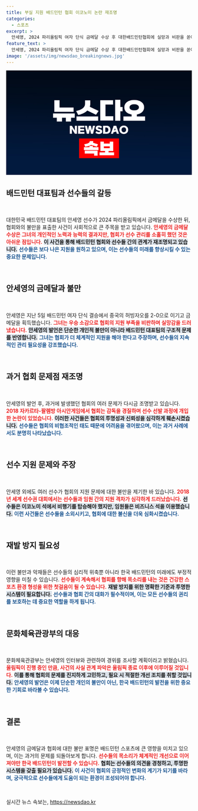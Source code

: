 ```yaml
---
title: 부실 지원 배드민턴 협회 이코노미 논란 재조명
categories:
  - 스포츠
excerpt: >
  안세영, 2024 파리올림픽 여자 단식 금메달 수상 후 대한배드민턴협회에 실망과 비판을 쏟아냈다. 과거 협회의 문제점들이 다시 수면 위로 떠오르며, 선수 관리 및 소통 부족의 문제를 지적하고 있다.
feature_text: >
  안세영, 2024 파리올림픽 여자 단식 금메달 수상 후 대한배드민턴협회에 실망과 비판을 쏟아냈다. 과거 협회의 문제점들이 다시 수면 위로 떠오르며, 선수 관리 및 소통 부족의 문제를 지적하고 있다.
image: '/assets/img/newsdao_breakingnews.jpg'
---
```


<p><img src="/assets/img/newsdao_breakingnews.jpg" alt="firstkoreanews 속보" /></p>

<h2 data-ke-size="size26">배드민턴 대표팀과 선수들의 갈등</h2>

<p data-ke-size="size16">&nbsp;</p>

<p>대한민국 배드민턴 대표팀의 안세영 선수가 2024 파리올림픽에서 금메달을 수상한 뒤, 협회와의 불만을 표출한 사건이 사회적으로 큰 주목을 받고 있습니다. <b><span style="color: #ee2323;">안세영의 금메달 수상은 그녀의 개인적인 노력과 능력의 결과지만, 협회가 선수 관리를 소홀히 했던 것은 아쉬운 점입니다.</span></b> <b><span style="background-color: #21538527;">이 사건을 통해 배드민턴 협회와 선수들 간의 관계가 재조명되고 있습니다.</span></b> <b><span style="color: #1a5490;">선수들은 보다 나은 지원을 원하고 있으며, 이는 선수들의 미래를 향상시킬 수 있는 중요한 문제입니다.</span></b> </p>

<p data-ke-size="size16">&nbsp;</p>

<h2 data-ke-size="size26">안세영의 금메달과 불만</h2>

<p data-ke-size="size16">&nbsp;</p>

<p>안세영은 지난 5일 배드민턴 여자 단식 결승에서 중국의 허빙자오를 2-0으로 이기고 금메달을 획득했습니다. <b><span style="color: #ee2323;">그녀는 우승 소감으로 협회의 지원 부족을 비판하며 실망감을 드러냈습니다.</span></b> <b><span style="background-color: #21538527;">안세영의 발언은 단순한 개인적 불만이 아니라 배드민턴 대표팀의 구조적 문제를 반영합니다.</span></b> <b><span style="color: #1a5490;">그녀는 협회가 더 체계적인 지원을 해야 한다고 주장하며, 선수들의 지속적인 관리 필요성을 강조했습니다.</span></b></p>

<p data-ke-size="size16">&nbsp;</p>

<h2 data-ke-size="size26">과거 협회 문제점 재조명</h2>

<p data-ke-size="size16">&nbsp;</p>

<p>안세영의 발언 후, 과거에 발생했던 협회의 여러 문제가 다시금 조명받고 있습니다. <b><span style="color: #ee2323;">2018 자카르타-팔렘방 아시안게임에서 협회는 감독을 경질하며 선수 선발 과정에 개입한 논란이 있었습니다.</span></b> <b><span style="background-color: #21538527;">이러한 사건들은 협회의 투명성과 신뢰성을 심각하게 훼손시켰습니다.</span></b> <b><span style="color: #1a5490;">선수들은 협회의 비협조적인 태도 때문에 어려움을 겪어왔으며, 이는 과거 사례에서도 분명히 나타났습니다.</span></b></p>

<p data-ke-size="size16">&nbsp;</p>

<h2 data-ke-size="size26">선수 지원 문제와 주장</h2>

<p data-ke-size="size16">&nbsp;</p>

<p>안세영 외에도 여러 선수가 협회의 지원 문제에 대한 불만을 제기한 바 있습니다. <b><span style="color: #ee2323;">2018년 세계 선수권 대회에서는 선수들과 임원 간의 지원 격차가 심각하게 드러났습니다.</span></b> <b><span style="background-color: #21538527;">선수들은 이코노미 석에서 비행기를 탑승해야 했지만, 임원들은 비즈니스 석을 이용했습니다.</span></b> <b><span style="color: #1a5490;">이런 사건들은 선수들을 소외시키고, 협회에 대한 불신을 더욱 심화시켰습니다.</span></b></p>

<p data-ke-size="size16">&nbsp;</p>

<h2 data-ke-size="size26">재발 방지 필요성</h2>

<p data-ke-size="size16">&nbsp;</p>

<p>이런 불만과 악재들은 선수들의 심리적 위축뿐 아니라 한국 배드민턴의 미래에도 부정적 영향을 미칠 수 있습니다. <b><span style="color: #ee2323;">선수들이 계속해서 협회를 향해 목소리를 내는 것은 건강한 스포츠 환경 형성을 위한 첫걸음이 될 수 있습니다.</span></b> <b><span style="background-color: #21538527;">재발 방지를 위한 명확한 기준과 투명한 시스템이 필요합니다.</span></b> <b><span style="color: #1a5490;">선수들과 협회 간의 대화가 필수적이며, 이는 모든 선수들의 권리를 보호하는 데 중요한 역할을 하게 됩니다.</span></b></p>

<p data-ke-size="size16">&nbsp;</p>

<h2 data-ke-size="size26">문화체육관광부의 대응</h2>

<p data-ke-size="size16">&nbsp;</p>

<p>문화체육관광부는 안세영의 인터뷰와 관련하여 경위를 조사할 계획이라고 밝혔습니다. <b><span style="color: #ee2323;">올림픽이 진행 중인 만큼, 사건의 사실 관계 파악은 올림픽 종료 이후에 이루어질 것입니다.</span></b> <b><span style="background-color: #21538527;">이를 통해 협회의 문제를 진지하게 고민하고, 필요 시 적절한 개선 조치를 취할 것입니다.</span></b> <b><span style="color: #1a5490;">안세영의 발언은 이제 단순한 개인의 불만이 아닌, 한국 배드민턴의 발전을 위한 중요한 기회로 바라볼 수 있습니다.</span></b></p>

<p data-ke-size="size16">&nbsp;</p>

<h2 data-ke-size="size26">결론</h2>

<p data-ke-size="size16">&nbsp;</p>

<p>안세영의 금메달과 협회에 대한 불만 표명은 배드민턴 스포츠에 큰 영향을 미치고 있으며, 이는 과거의 문제를 되돌아보게 합니다. <b><span style="color: #ee2323;">선수들의 목소리가 체계적인 개선으로 이어져야만 한국 배드민턴이 발전할 수 있습니다.</span></b> <b><span style="background-color: #21538527;">협회는 선수들의 의견을 경청하고, 투명한 시스템을 갖출 필요가 있습니다.</span></b> <b><span style="color: #1a5490;">이 사건이 협회의 긍정적인 변화의 계기가 되기를 바라며, 궁극적으로 선수들에게 도움이 되는 환경이 조성되어야 합니다.</span></b> </p>

<p data-ke-size="size16">&nbsp;</p>
실시간 뉴스 속보는, <a href="https://newsdao.kr" rel="dofollow">https://newsdao.kr</a>


